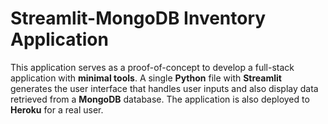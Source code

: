 # Streamlit-MongoDB Inventory Application

This application serves as a proof-of-concept to develop a full-stack application with **minimal tools**. A single **Python** file with **Streamlit** generates the user interface that handles user inputs and also display data retrieved from a **MongoDB** database. The application is also deployed to **Heroku** for a real user.